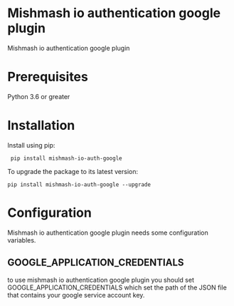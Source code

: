 # Mishmash io authentication google plugin
Mishmash io authentication google plugin

# Prerequisites
Python 3.6 or greater

# Installation

Install using pip:

``` pip install mishmash-io-auth-google```

To upgrade the package to its latest version:

``` pip install mishmash-io-auth-google --upgrade ```

# Configuration
Mishmash io authentication google plugin needs some configuration variables.

## GOOGLE_APPLICATION_CREDENTIALS 
to use mishmash io authentication google plugin you should set GOOGLE_APPLICATION_CREDENTIALS which set the
path of the JSON file that contains your google service account key.